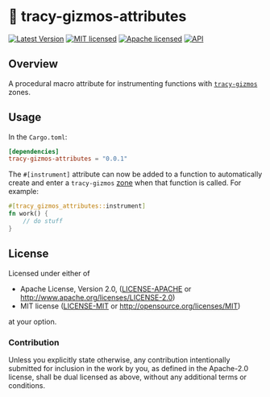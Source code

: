 # 🧰 tracy-gizmos-attributes

[![Latest Version]][crates.io]
[![MIT licensed][mit-badge]][mit-url]
[![Apache licensed][apache-badge]][apache-url]
[![API](https://docs.rs/tracy-gizmos-attributes/badge.svg)][docs.rs]

[Latest Version]: https://img.shields.io/crates/v/tracy-gizmos-attributes.svg
[crates.io]: https://crates.io/crates/tracy-gizmos-attributes
[docs.rs]: https://docs.rs/tracy-gizmos-attributes
[mit-badge]: https://img.shields.io/badge/license-MIT-blue.svg
[mit-url]: https://github.com/den-mentiei/tracy-gizmos/blob/main/LICENSE-MIT
[apache-badge]: https://img.shields.io/badge/license-Apache%202.0-blue.svg
[apache-url]: https://github.com/den-mentiei/tracy-gizmos/blob/main/LICENSE-APACHE

## Overview

A procedural macro attribute for instrumenting functions with
[`tracy-gizmos`] zones.

## Usage

In the `Cargo.toml`:

```toml
[dependencies]
tracy-gizmos-attributes = "0.0.1"
```

The `#[instrument]` attribute can now be added to a function to
automatically create and enter a `tracy-gizmos` [zone] when that
function is called. For example:

```rust
#[tracy_gizmos_attributes::instrument]
fn work() {
    // do stuff
}
```

[`tracy-gizmos`]: https://crates.io/crates/tracy-gizmos
[zone]: https://docs.rs/tracy-gizmos/latest/tracy_gizmos/struct.Zone.html

## License

Licensed under either of

* Apache License, Version 2.0, ([LICENSE-APACHE](LICENSE-APACHE) or <http://www.apache.org/licenses/LICENSE-2.0>)
* MIT license ([LICENSE-MIT](LICENSE-MIT) or <http://opensource.org/licenses/MIT>)

at your option.

### Contribution

Unless you explicitly state otherwise, any contribution intentionally submitted for inclusion in the work by you, as defined in the Apache-2.0 license, shall be dual licensed as above, without any additional terms or conditions.
